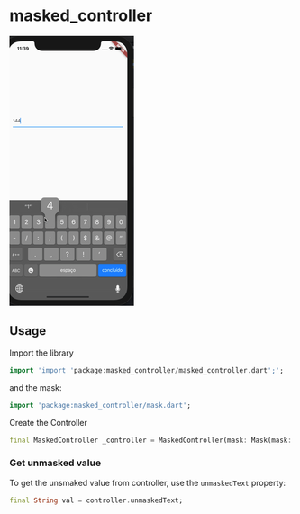 # masked_controller

![sample](doc/gif.gif)

## Usage

Import the library

```dart
import 'import 'package:masked_controller/masked_controller.dart';';
```
and the mask:
```dart
import 'package:masked_controller/mask.dart';
```

Create the Controller
```dart
final MaskedController _controller = MaskedController(mask: Mask(mask: 'NNN.NNN.NNN-NN'));
```
### Get unmasked value

To get the unsmaked value from controller, use the `unmaskedText` property:

```dart
final String val = controller.unmaskedText;
```
